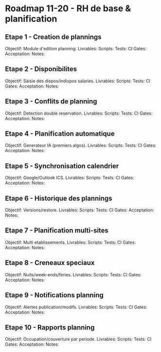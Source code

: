 # Roadmap 11-20 - RH de base & planification

## Etape 1 - Creation de plannings
Objectif: Module d'edition planning.
Livrables: 
Scripts:
Tests:
CI Gates:
Acceptation:
Notes:

## Etape 2 - Disponibilites
Objectif: Saisie des dispos/indispos salaries.
Livrables:
Scripts:
Tests:
CI Gates:
Acceptation:
Notes:

## Etape 3 - Conflits de planning
Objectif: Detection double reservation.
Livrables:
Scripts:
Tests:
CI Gates:
Acceptation:
Notes:

## Etape 4 - Planification automatique
Objectif: Generateur IA (premiers algos).
Livrables:
Scripts:
Tests:
CI Gates:
Acceptation:
Notes:

## Etape 5 - Synchronisation calendrier
Objectif: Google/Outlook ICS.
Livrables:
Scripts:
Tests:
CI Gates:
Acceptation:
Notes:

## Etape 6 - Historique des plannings
Objectif: Versions/restore.
Livrables:
Scripts:
Tests:
CI Gates:
Acceptation:
Notes:

## Etape 7 - Planification multi-sites
Objectif: Multi etablissements.
Livrables:
Scripts:
Tests:
CI Gates:
Acceptation:
Notes:

## Etape 8 - Creneaux speciaux
Objectif: Nuits/week-ends/feries.
Livrables:
Scripts:
Tests:
CI Gates:
Acceptation:
Notes:

## Etape 9 - Notifications planning
Objectif: Alertes publication/modifs.
Livrables:
Scripts:
Tests:
CI Gates:
Acceptation:
Notes:

## Etape 10 - Rapports planning
Objectif: Occupation/couverture par periode.
Livrables:
Scripts:
Tests:
CI Gates:
Acceptation:
Notes:
